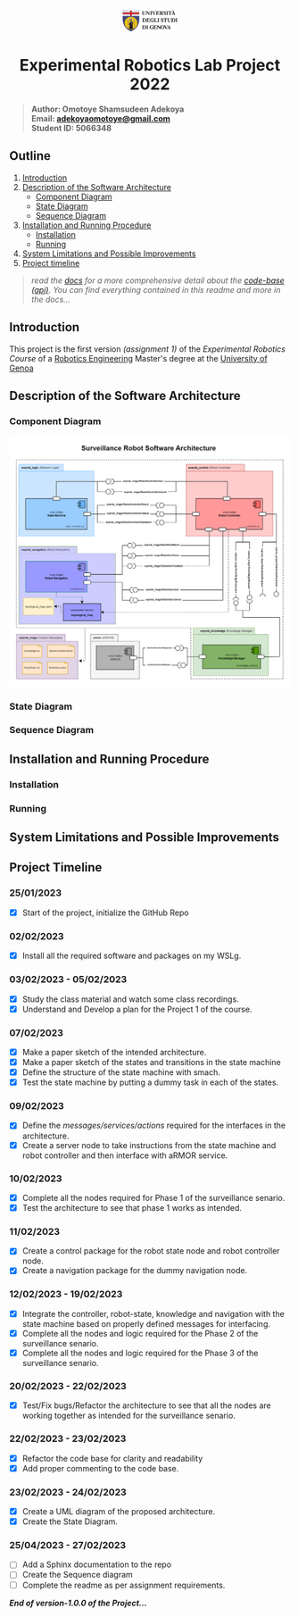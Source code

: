 <div align="center"><a href="https://unige.it/en/">
<img src="img/genoa_logo.png" width="20%" height="20%" title="University of Genoa" alt="University of Genoa" >
</a></div>

<h1 align="center"> Experimental Robotics Lab Project 2022 </h1> 

>**Author: Omotoye Shamsudeen Adekoya**  
 **Email: adekoyaomotoye@gmail.com** </br>
 **Student ID: 5066348**

## Outline 

1. [Introduction](#intro)
1. [Description of the Software Architecture](#desc)
    * [Component Diagram](#comp-diag)
    * [State Diagram](#state-diag) 
    * [Sequence Diagram](#seq-diag)
2. [Installation and Running Procedure](#install-run)
    * [Installation](#install)
    * [Running](#run)
3. [System Limitations and Possible Improvements](#limits)
4. [Project timeline](#timeline)

> _read the [docs](https://omotoye.github.io/Experimental-Robotics-Project.2022/index.html) for a more comprehensive detail about the [code-base (api)](https://omotoye.github.io/Experimental-Robotics-Project.2022/api.html). You can find everything contained in this readme and more in the docs..._

<a name="intro"></a>

## Introduction 

This project is the first version *(assignment 1)* of the _Experimental Robotics Course_ of a [Robotics Engineering](https://corsi.unige.it/en/corsi/10635) Master's degree at the [University of Genoa](https://unige.it/en/)

<a name="desc"></a>

## Description of the Software Architecture 

<a name="comp-diag"></a>

### Component Diagram

<img src="docs/uml_diagram/exprob_uml.png"  title="Component Diagram Version 1" alt="Component Diagram Version 1" >

<a name="state-diag"></a>

### State Diagram

<a name="seq-diag"></a>

### Sequence Diagram

<a name="install-run"></a>

## Installation and Running Procedure

<a name="install"></a>

### Installation 

<a name="run"></a>

### Running 

<a name="limits"></a>

## System Limitations and Possible Improvements

<a name="timeline"></a>

## Project Timeline 

### 25/01/2023
 - [x] Start of the project, initialize the GitHub Repo
### 02/02/2023
 - [x] Install all the required software and packages on my WSLg. 
### 03/02/2023 - 05/02/2023
 - [x] Study the class material and watch some class recordings. 
 - [x] Understand and Develop a plan for the Project 1 of the course. 
### 07/02/2023
 - [x] Make a paper sketch of the intended architecture. 
 - [x] Make a paper sketch of the states and transitions in the state machine
 - [x] Define the structure of the state machine with smach. 
 - [x] Test the state machine by putting a dummy task in each of the states. 
### 09/02/2023
 - [x] Define the *messages/services/actions* required for the interfaces in the architecture. 
 - [x] Create a server node to take instructions from the state machine and robot controller and then interface with aRMOR service.
### 10/02/2023
 - [x] Complete all the nodes required for Phase 1 of the surveillance senario. 
 - [x] Test the architecture to see that phase 1 works as intended.  
### 11/02/2023
 - [x] Create a control package for the robot state node and robot controller node. 
 - [x] Create a navigation package for the dummy navigation node. 
### 12/02/2023 - 19/02/2023
 - [x] Integrate the controller, robot-state, knowledge and navigation with the state machine based on properly defined messages for interfacing. 
 - [x] Complete all the nodes and logic required for the Phase 2 of the surveillance senario.
 - [x] Complete all the nodes and logic required for the Phase 3 of the surveillance senario. 
### 20/02/2023 - 22/02/2023
 - [x] Test/Fix bugs/Refactor the architecture to see that all the nodes are working together as intended for the surveillance senario.
### 22/02/2023 - 23/02/2023
 - [x] Refactor the code base for clarity and readability
 - [x] Add proper commenting to the code base. 
### 23/02/2023 - 24/02/2023
 - [x] Create a UML diagram of the proposed architecture. 
 - [x] Create the State Diagram. 
### 25/04/2023 - 27/02/2023
 - [ ] Add a Sphinx documentation to the repo 
 - [ ] Create the Sequence diagram
 - [ ] Complete the readme as per assignment requirements. 

_**End of version-1.0.0 of the Project...**_

